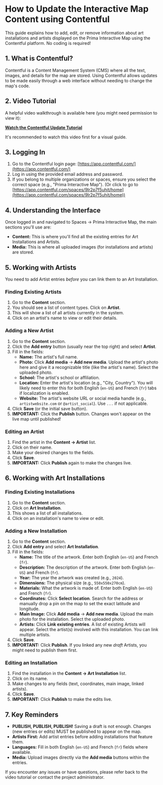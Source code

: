 # How to Update the Interactive Map Content using Contentful

This guide explains how to add, edit, or remove information about art installations and artists displayed on the Prima Interactive Map using the Contentful platform. No coding is required!

## 1. What is Contentful?

Contentful is a Content Management System (CMS) where all the text, images, and details for the map are stored. Using Contentful allows updates to be made easily through a web interface without needing to change the map's code.

## 2. Video Tutorial

A helpful video walkthrough is available here (you might need permission to view it):

**[Watch the Contentful Update Tutorial](https://drive.google.com/file/d/1ebKF70hrMcnRHFXbk5GsgtRUpC5T0hE5/view?usp=sharing)**

It's recommended to watch this video first for a visual guide.

## 3. Logging In

1.  Go to the Contentful login page: [https://app.contentful.com/](https://app.contentful.com/)
2.  Log in using the provided email address and password.
3.  If you belong to multiple organizations or spaces, ensure you select the correct space (e.g., "Prima Interactive Map"). (Or click to go to [https://app.contentful.com/spaces/9lr2p7f5uhit/home](https://app.contentful.com/spaces/9lr2p7f5uhit/home))

## 4. Understanding the Interface

Once logged in and navigated to Spaces -> Prima Interactive Map, the main sections you'll use are:

*   **Content:** This is where you'll find all the existing entries for Art Installations and Artists.
*   **Media:** This is where all uploaded images (for installations and artists) are stored.

## 5. Working with Artists

You need to add Artist entries *before* you can link them to an Art Installation.

### Finding Existing Artists

1.  Go to the **Content** section.
2.  You should see a list of content types. Click on **Artist**.
3.  This will show a list of all artists currently in the system.
4.  Click on an artist's name to view or edit their details.

### Adding a New Artist

1.  Go to the **Content** section.
2.  Click the **Add entry** button (usually near the top right) and select **Artist**.
3.  Fill in the fields:
    *   **Name:** The artist's full name.
    *   **Photo:** Click **Add media** -> **Add new media**. Upload the artist's photo here and give it a recognizable title (like the artist's name). Select the uploaded photo.
    *   **School:** The artist's school or affiliation.
    *   **Location:** Enter the artist's location (e.g., "City, Country"). You will likely need to enter this for both English (`en-US`) and French (`fr`) tabs if localization is enabled.
    *   **Website:** The artist's website URL or social media handle (e.g., `artistwebsite.com` or `@artist_social`). Use `...` if not applicable.
4.  Click **Save** (or the initial save button).
5.  **IMPORTANT:** Click the **Publish** button. Changes won't appear on the live map until published!

### Editing an Artist

1.  Find the artist in the **Content -> Artist** list.
2.  Click on their name.
3.  Make your desired changes to the fields.
4.  Click **Save**.
5.  **IMPORTANT:** Click **Publish** again to make the changes live.

## 6. Working with Art Installations

### Finding Existing Installations

1.  Go to the **Content** section.
2.  Click on **Art Installation**.
3.  This shows a list of all installations.
4.  Click on an installation's name to view or edit.

### Adding a New Installation

1.  Go to the **Content** section.
2.  Click **Add entry** and select **Art Installation**.
3.  Fill in the fields:
    *   **Name:** The title of the artwork. Enter both English (`en-US`) and French (`fr`).
    *   **Description:** The description of the artwork. Enter both English (`en-US`) and French (`fr`).
    *   **Year:** The year the artwork was created (e.g., `2024`).
    *   **Dimensions:** The physical size (e.g., `550x550x270cm`).
    *   **Materials:** What the artwork is made of. Enter both English (`en-US`) and French (`fr`).
    *   **Coordinates:** Click **Select location**. Search for the address or manually drop a pin on the map to set the exact latitude and longitude.
    *   **Main Image:** Click **Add media** -> **Add new media**. Upload the main photo for the installation. Select the uploaded photo.
    *   **Artists:** Click **Link existing entries**. A list of existing Artists will appear. Select the artist(s) involved with this installation. You can link multiple artists.
4.  Click **Save**.
5.  **IMPORTANT:** Click **Publish**. If you linked any new *draft* Artists, you might need to publish them first.

### Editing an Installation

1.  Find the installation in the **Content -> Art Installation** list.
2.  Click on its name.
3.  Make changes to any fields (text, coordinates, main image, linked artists).
4.  Click **Save**.
5.  **IMPORTANT:** Click **Publish** to make the edits live.

## 7. Key Reminders

*   **PUBLISH, PUBLISH, PUBLISH!** Saving a draft is not enough. Changes (new entries or edits) MUST be published to appear on the map.
*   **Artists First:** Add artist entries before adding installations that feature them.
*   **Languages:** Fill in both English (`en-US`) and French (`fr`) fields where available.
*   **Media:** Upload images directly via the **Add media** buttons within the entries.

If you encounter any issues or have questions, please refer back to the video tutorial or contact the project administrator. 